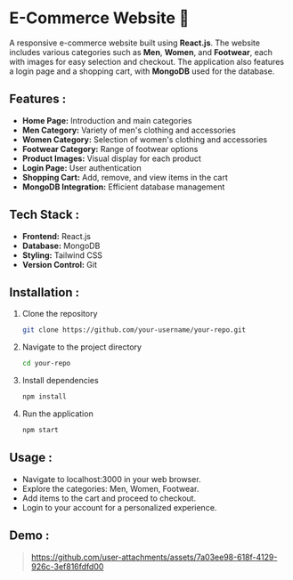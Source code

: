 # E-Commerce Website 🛒

A responsive e-commerce website built using **React.js**. The website includes various categories such as **Men**, **Women**, and **Footwear**, each with images for easy selection and checkout. The application also features a login page and a shopping cart, with **MongoDB** used for the database.

## Features :

- **Home Page:** Introduction and main categories
- **Men Category:** Variety of men's clothing and accessories
- **Women Category:** Selection of women's clothing and accessories
- **Footwear Category:** Range of footwear options
- **Product Images:** Visual display for each product
- **Login Page:** User authentication
- **Shopping Cart:** Add, remove, and view items in the cart
- **MongoDB Integration:** Efficient database management

## Tech Stack :

- **Frontend:** React.js
- **Database:** MongoDB
- **Styling:** Tailwind CSS
- **Version Control:** Git

## Installation :

1. Clone the repository
   ```bash
   git clone https://github.com/your-username/your-repo.git

2. Navigate to the project directory
   ```bash
   cd your-repo
3. Install dependencies
   ```bash
   npm install
4. Run the application
   ```bash
   npm start

## Usage :
- Navigate to localhost:3000 in your web browser.
- Explore the categories: Men, Women, Footwear.
- Add items to the cart and proceed to checkout.
- Login to your account for a personalized experience.

## Demo :

> https://github.com/user-attachments/assets/7a03ee98-618f-4129-926c-3ef816fdfd00



